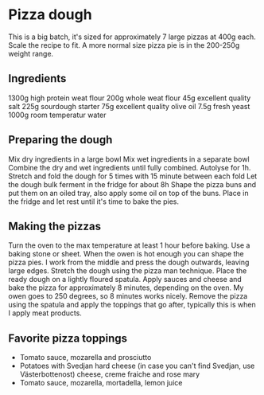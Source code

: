 # Pizza dough

This is a big batch, it's sized for approximately 7 large pizzas at 400g each.
Scale the recipe to fit. A more normal size pizza pie is in the 200-250g weight
range.

## Ingredients

1300g   high protein weat flour
200g    whole weat flour
45g     excellent quality salt
225g    sourdough starter
75g     excellent quality olive oil
7.5g    fresh yeast
1000g   room temperatur water

## Preparing the dough

Mix dry ingredients in a large bowl
Mix wet ingredients in a separate bowl
Combine the dry and wet ingredients until fully combined.
Autolyse for 1h.
Stretch and fold the dough for 5 times with 15 minute between each fold
Let the dough bulk ferment in the fridge for about 8h
Shape the pizza buns and put them on an oiled tray, also apply some oil on top
of the buns. Place in the fridge and let rest until it's time to bake the
pies.

## Making the pizzas

Turn the oven to the max temperature at least 1 hour before baking. Use a
baking stone or sheet.
When the owen is hot enough you can shape the pizza pies.
I work from the middle and press the dough outwards, leaving large edges.
Stretch the dough using the pizza man technique.
Place the ready dough on a lightly floured spatula.
Apply sauces and cheese and bake the pizza for approximately 8 minutes,
depending on the oven. My owen goes to 250 degrees, so 8 minutes works nicely.
Remove the pizza using the spatula and apply the toppings that go after,
typically this is when I apply meat products.

## Favorite pizza toppings

* Tomato sauce, mozarella and prosciutto
* Potatoes with Svedjan hard cheese (in case you can't find Svedjan, use Västerbottenost) cheese, creme fraiche and rose mary
* Tomato sauce, mozarella, mortadella, lemon juice
